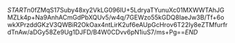 $START$n0fZMqS17Suby48xy2VkLG096lU+5LdryaTYunuXc01MXWWTAhJGMZLk4p+Na9AnhACmGdPbXQUv5/w4q/7GEWzo55kGDQ8IaeJw3B/Tf+6owkXPrzddGKzV3QWBiR2OkOax4ntLirK2uf6eAUpGcHrov6T22Iy8eZTMfurfrdTnAw/aDGy58Ze9Ug1DJFD/B4W0CDvv6pN1iuS7/ms+Pg==$END$
